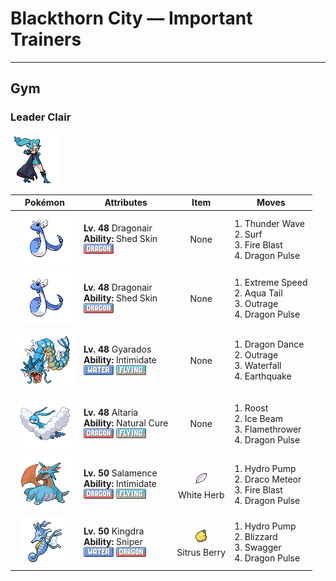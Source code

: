 # Blackthorn City — Important Trainers


---

## Gym

### Leader Clair

![Leader Clair](../../assets/important_trainers/clair.png "Leader Clair")

| Pokémon | Attributes | Item | Moves |
|:-------:|------------|:----:|-------|
| ![Dragonair](../../assets/sprites/dragonair/front.gif "Dragonair: Its crystalline orbs appear to give this Pokémon the power to freely control the weather.") | **Lv. 48** Dragonair<br>**Ability:** <span class="tooltip" title="The Pokémon may heal its own status problems.">Shed Skin</span><br>![dragon](../../assets/types/dragon.png "Dragon") | None | 1. <span class="tooltip" title="A weak electric charge is launched at the foe. It causes paralysis if it hits.">Thunder Wave</span><br>2. <span class="tooltip" title="It swamps the entire battlefield with a giant wave. It can also be used for crossing water.">Surf</span><br>3. <span class="tooltip" title="The foe is attacked with an intense blast of all-consuming fire. It may also leave the target with a burn.">Fire Blast</span><br>4. <span class="tooltip" title="The foe is attacked with a shock wave generated by the user’s gaping mouth. ">Dragon Pulse</span> |
| ![Dragonair](../../assets/sprites/dragonair/front.gif "Dragonair: Its crystalline orbs appear to give this Pokémon the power to freely control the weather.") | **Lv. 48** Dragonair<br>**Ability:** <span class="tooltip" title="The Pokémon may heal its own status problems.">Shed Skin</span><br>![dragon](../../assets/types/dragon.png "Dragon") | None | 1. <span class="tooltip" title="The user charges the foe at blinding speed. This attack always goes before any other move.">Extreme Speed</span><br>2. <span class="tooltip" title="The user attacks by swinging its tail as if it were a vicious wave in a raging storm. ">Aqua Tail</span><br>3. <span class="tooltip" title="The user rampages and attacks for two to three turns. However, it then becomes confused.">Outrage</span><br>4. <span class="tooltip" title="The foe is attacked with a shock wave generated by the user’s gaping mouth. ">Dragon Pulse</span> |
| ![Gyarados](../../assets/sprites/gyarados/front.gif "Gyarados: Once it appears, it goes on a rampage. It remains enraged until it demolishes everything around it.") | **Lv. 48** Gyarados<br>**Ability:** <span class="tooltip" title="Lowers the foe’s Attack stat.">Intimidate</span><br>![water](../../assets/types/water.png "Water") ![flying](../../assets/types/flying.png "Flying") | None | 1. <span class="tooltip" title="The user vigorously performs a mystic, powerful dance that boosts its Attack and Speed stats.">Dragon Dance</span><br>2. <span class="tooltip" title="The user rampages and attacks for two to three turns. However, it then becomes confused.">Outrage</span><br>3. <span class="tooltip" title="The user charges at the foe rapidly, and may make it flinch. It can also be used to climb a waterfall.">Waterfall</span><br>4. <span class="tooltip" title="The user sets off an earthquake that hits all the Pokémon in the battle. ">Earthquake</span> |
| ![Altaria](../../assets/sprites/altaria/front.gif "Altaria: It flies gracefully through the sky. Its melodic humming makes you feel like you’re in a dream.") | **Lv. 48** Altaria<br>**Ability:** <span class="tooltip" title="All status problems heal when it switches out.">Natural Cure</span><br>![dragon](../../assets/types/dragon.png "Dragon") ![flying](../../assets/types/flying.png "Flying") | None | 1. <span class="tooltip" title="The user lands and rests its body. It restores the user’s HP by up to half of its max HP.">Roost</span><br>2. <span class="tooltip" title="The foe is struck with an icy-cold beam of energy. It may also freeze the target solid.">Ice Beam</span><br>3. <span class="tooltip" title="The foe is scorched with an intense blast of fire. The target may also be left with a burn.">Flamethrower</span><br>4. <span class="tooltip" title="The foe is attacked with a shock wave generated by the user’s gaping mouth. ">Dragon Pulse</span> |
| ![Salamence](../../assets/sprites/salamence/front.gif "Salamence: It’s uncontrollable if enraged. It flies around spouting flames and scorching fields and mountains.") | **Lv. 50** Salamence<br>**Ability:** <span class="tooltip" title="Lowers the foe’s Attack stat.">Intimidate</span><br>![dragon](../../assets/types/dragon.png "Dragon") ![flying](../../assets/types/flying.png "Flying") | ![White Herb](../../assets/items/white_herb.png "White Herb")<br><span class="tooltip" title="An item to be held by a Pokémon. It restores any lowered stat in battle. It can be used only once.">White Herb</span> | 1. <span class="tooltip" title="The foe is blasted by a huge volume of water launched under great pressure. ">Hydro Pump</span><br>2. <span class="tooltip" title="Comets are summoned down from the sky. The attack’s recoil sharply reduces the user’s Sp. Atk stat.">Draco Meteor</span><br>3. <span class="tooltip" title="The foe is attacked with an intense blast of all-consuming fire. It may also leave the target with a burn.">Fire Blast</span><br>4. <span class="tooltip" title="The foe is attacked with a shock wave generated by the user’s gaping mouth. ">Dragon Pulse</span> |
| ![Kingdra](../../assets/sprites/kingdra/front.gif "Kingdra: It sleeps deep on the ocean floor to build its energy. It is said to cause tornadoes as it wakes.") | **Lv. 50** Kingdra<br>**Ability:** <span class="tooltip" title="Powers up moves if they become critical hits.">Sniper</span><br>![water](../../assets/types/water.png "Water") ![dragon](../../assets/types/dragon.png "Dragon") | ![Sitrus Berry](../../assets/items/sitrus_berry.png "Sitrus Berry")<br><span class="tooltip" title="It may be used or held by a Pokémon to heal the user’s HP a little.">Sitrus Berry</span> | 1. <span class="tooltip" title="The foe is blasted by a huge volume of water launched under great pressure. ">Hydro Pump</span><br>2. <span class="tooltip" title="A howling blizzard is summoned to strike the foe. It may also freeze the target solid.">Blizzard</span><br>3. <span class="tooltip" title="The user enrages the foe into confusion. However, it also sharply raises the foe’s Attack stat.">Swagger</span><br>4. <span class="tooltip" title="The foe is attacked with a shock wave generated by the user’s gaping mouth. ">Dragon Pulse</span> |


